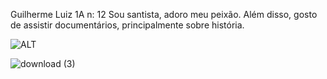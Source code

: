 Guilherme Luiz 1A n: 12
Sou santista, adoro meu peixão. Além disso, gosto de assistir documentários, principalmente sobre história.

![ALT](https://live.staticflickr.com/65535/53228347915_8e6b7d033e.jpg)

![download (3)](https://github.com/catatau034/js-catatau/assets/137064241/0d74411d-6c47-4afe-af10-8d6c952ee0d3)
